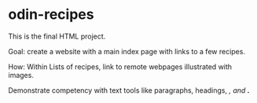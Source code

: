 # odin-recipes

This is the final HTML project. 

Goal: create a website with a main index page with links to a few recipes.

How: Within Lists of recipes, link to remote webpages illustrated with images.

Demonstrate competency with text tools like paragraphs, headings, <em>, and <strong>.

